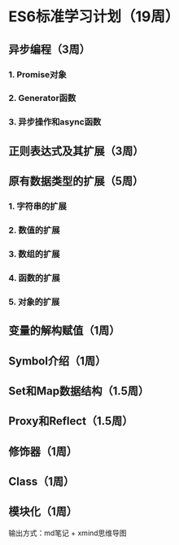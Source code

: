 # ES6标准学习计划（19周）

## 异步编程（3周）

### 1. Promise对象
### 2. Generator函数
### 3. 异步操作和async函数

## 正则表达式及其扩展（3周）

## 原有数据类型的扩展（5周）

### 1. 字符串的扩展
### 2. 数值的扩展
### 3. 数组的扩展
### 4. 函数的扩展
### 5. 对象的扩展

## 变量的解构赋值（1周）

## Symbol介绍（1周）

## Set和Map数据结构（1.5周）

## Proxy和Reflect（1.5周）

## 修饰器（1周）

## Class（1周）

## 模块化（1周）

输出方式：md笔记 + xmind思维导图